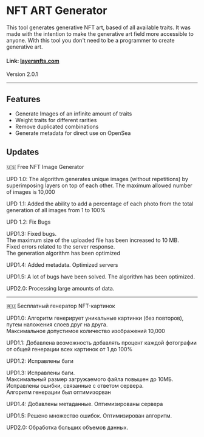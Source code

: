 # NFT ART Generator

This tool generates generative NFT art, based of all available traits.
It was made with the intention to make the generative art field more accessible to anyone.
With this tool you don't need to be a programmer to create generative art.

<h4>Link:
<strong><a href="https://layersnfts.com">layersnfts.com</a></strong></h4>

Version 2.0.1

<hr>

<h2>Features</h2>
  <ul>
    <li>Generate Images of an infinite amount of traits </li>
    <li>Weight traits for different rarities </li>
    <li>Remove duplicated combinations </li>
    <li>Generate metadata for direct use on OpenSea </li>
  </ul>

<h2>Updates</h2>

🇺🇸 Free NFT Image Generator

UPD 1.0: The algorithm generates unique images (without repetitions) by superimposing layers on top of each other.
The maximum allowed number of images is 10,000

UPD 1.1: Added the ability to add a percentage of each photo from the total generation of all images from 1 to 100%

UPD 1.2: Fix Bugs

UPD1.3:
Fixed bugs. <br>
The maximum size of the uploaded file has been increased to 10 MB. <br>
Fixed errors related to the server response. <br>
The generation algorithm has been optimized <br>

UPD1.4: Added metadata. Optimized servers

UPD1.5: A lot of bugs have been solved. The algorithm has been optimized.

UPD2.0: Processing large amounts of data.
<hr>

🇷🇺 Бесплатный генератор NFT-картинок

UPD1.0: Алгоритм генерирует уникальные картинки (без повторов), путем наложения слоев друг на друга. <br>
Максимальное допустимое количество изображений 10,000

UPD1.1: Добавлена возможность добавлять процент каждой фотографии от общей генерации всех картинок от 1 до 100%

UPD1.2: Исправлены баги

UPD1.3: 
Исправлены баги. <br>
Максимальный размер загружаемого файла повышен до 10МБ. <br> 
Исправлены ошибки, связанные с ответом сервера. <br> 
Алгоритм генерации был оптимизорван <br> 

UPD1.4: Добавлены метаданные. Оптимизированы сервера

UPD1.5: Решено множество ошибок. Оптимизирован алгоритм.

UPD2.0: Обработка больших объемов данных.
<br>

